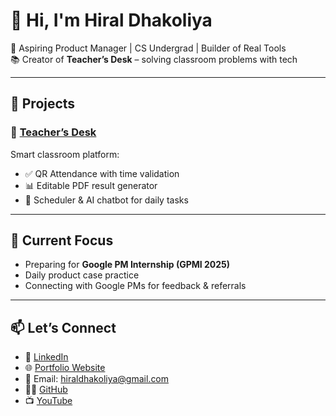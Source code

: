 # 👋 Hi, I'm Hiral Dhakoliya

🚀 Aspiring Product Manager | CS Undergrad | Builder of Real Tools  
📚 Creator of **Teacher’s Desk** – solving classroom problems with tech

---

## 🔧 Projects

### 🧠 [Teacher’s Desk](https://github.com/HiralDhakoliya/teachers-desk)
Smart classroom platform:
- ✅ QR Attendance with time validation
- 📊 Editable PDF result generator
- 🔔 Scheduler & AI chatbot for daily tasks

---

## 🎯 Current Focus

- Preparing for **Google PM Internship (GPMI 2025)**  
- Daily product case practice  
- Connecting with Google PMs for feedback & referrals

---

## 📫 Let’s Connect

- 💼 [LinkedIn](https://www.linkedin.com/in/hiral-dhakoliya-438453359)
- 🌐 [Portfolio Website](https://hiraldhakoliya.github.io/Hiral-Portfolio)
- 📧 Email: hiraldhakoliya@gmail.com
- 🧑‍💻 [GitHub](https://github.com/HiralDhakoliya)
- 📺 [YouTube](https://youtube.com/@hiraldhakoliya?si=0dSdnxnYfq9DRBS5)
